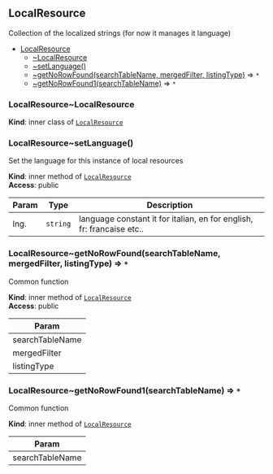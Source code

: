 <a name="module_LocalResource"></a>

## LocalResource
Collection of the localized strings (for now it manages it language)


* [LocalResource](#module_LocalResource)
    * [~LocalResource](#module_LocalResource..LocalResource)
    * [~setLanguage()](#module_LocalResource..setLanguage)
    * [~getNoRowFound(searchTableName, mergedFilter, listingType)](#module_LocalResource..getNoRowFound) ⇒ <code>\*</code>
    * [~getNoRowFound1(searchTableName)](#module_LocalResource..getNoRowFound1) ⇒ <code>\*</code>

<a name="module_LocalResource..LocalResource"></a>

### LocalResource~LocalResource
**Kind**: inner class of [<code>LocalResource</code>](#module_LocalResource)  
<a name="module_LocalResource..setLanguage"></a>

### LocalResource~setLanguage()
Set the language for this instance of local resources

**Kind**: inner method of [<code>LocalResource</code>](#module_LocalResource)  
**Access**: public  

| Param | Type | Description |
| --- | --- | --- |
| lng. | <code>string</code> | language constant it for italian, en for english, fr: francaise etc.. |

<a name="module_LocalResource..getNoRowFound"></a>

### LocalResource~getNoRowFound(searchTableName, mergedFilter, listingType) ⇒ <code>\*</code>
Common function

**Kind**: inner method of [<code>LocalResource</code>](#module_LocalResource)  
**Access**: public  

| Param |
| --- |
| searchTableName | 
| mergedFilter | 
| listingType | 

<a name="module_LocalResource..getNoRowFound1"></a>

### LocalResource~getNoRowFound1(searchTableName) ⇒ <code>\*</code>
Common function

**Kind**: inner method of [<code>LocalResource</code>](#module_LocalResource)  

| Param |
| --- |
| searchTableName | 

